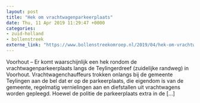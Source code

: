 ```yaml
---
layout: post
title: "Hek om vrachtwagenparkeerplaats"
date: Thu, 11 Apr 2019 11:29:47 +0000
categories: 
- zuid-holland 
- bollenstreek 
externe_link: "https://www.bollenstreekomroep.nl/2019/04/hek-om-vrachtwagenparkeerplaats/"
---
```


Voorhout &#8211; Er komt waarschijnlijk een hek rondom de vrachtwagenparkeerplaats langs de Teylingerdreef (zuidelijke randweg) in Voorhout. Vrachtwagenchauffeurs trokken onlangs bij de gemeente Teylingen aan de bel dat er op de parkeerplaats, die eigendom is van de gemeente, regelmatig vernielingen aan en diefstallen uit vrachtwagens worden gepleegd. Hoewel de politie de parkeerplaats extra in de [&#8230;]
